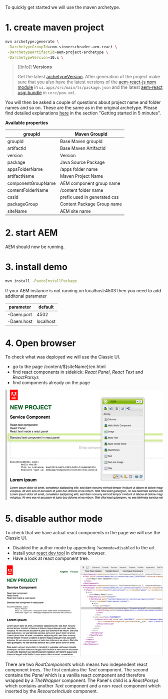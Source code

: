 To quickly get started we will use the maven archetype.

# 1. create maven project

 ````bash
 mvn archetype:generate \
  -DarchetypeGroupId=com.sinnerschrader.aem.react \
  -DarchetypeArtifactId=aem-project-archetype \
  -DarchetypeVersion=10.x \
 ````
 
 > [[info]] __Versions__
 >
 > Get the latest [archetypeVersion](https://github.com/sinnerschrader/aem-project-archetype/releases). After generation of the project make sure that you also have
 > the latest versions of the [aem-react-js npm module](https://github.com/sinnerschrader/aem-react-js/releases) in `ui.apps/src/main/ts/package.json` and the latest [aem-react osgi bundle](https://github.com/sinnerschrader/aem-react/releases) in `core/pom.xml`.

 You will then be asked a couple of questions about project name and folder names and so on.
 These are the same as in the original archetype. Please find detailed
 explanations [here](https://docs.adobe.com/docs/en/aem/6-0/develop/dev-tools/ht-projects-maven.html) in the section "Getting started in
 5 minutes".

__Available properties__

 groupId            | Maven GroupId
 -------------------|------------------------------
 groupId            | Base Maven groupId
 artifactId         | Base Maven ArtifactId
 version            | Version
 package            | Java Source Package
 appsFolderName     | /apps folder name
 artifactName       | Maven Project Name
 componentGroupName | AEM component group name
 contentFolderName  | /content folder name
 cssId              | prefix used in generated css
 packageGroup       | Content Package Group name
 siteName           | AEM site name




# 2. start AEM

 AEM should now be running.


# 3. install demo

 ````bash
 mvn install -PautoInstallPackage
 ````

If your AEM instance is not running on localhost:4503 then you need to add additonal parameter

parameter | default
---|---
-Daem.port | 4502
-Daem.host | localhost



# 4. Open browser

To check what was deployed we will use the Classic UI.

- go to the page /content/${siteName}/en.html
- find react components in sidekick: _React Panel_, _React Text_ and _ReactParsys_
- find components already on the page

![The page en.html with sidekick](page_sidekick.png)

# 5. disable author mode

To check that we have actual react components in the page we will use the Classic UI.


- Disabled the author mode by appending `?wcmmode=disabled` to the url.
- Install your [react dev tool](https://chrome.google.com/webstore/detail/react-developer-tools/fmkadmapgofadopljbjfkapdkoienihi) in
chrome browser.
- Have a look at react component tree.

![The page en.html with react dev tools](page_dev_tool.png)

There are two _RootComponents_ which means two independent react component trees.
The first contains the _Text_ component.
The second contains the _Panel_ which is a vanilla react component and therefore wrapped by a _TheWrapper_ component.
The Panel's child is a _ReactParsys_ which contains another _Text_ component and a non-react component which inserted by the
_ResourceInclude_ component.
